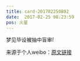```yaml
---
title: card-201702250802
date:  2017-02-25 08:23:59
pos: 火星
---
```

梦见毕设被抽中盲审<span class="url-icon"><img alt=[泪] src="https://h5.sinaimg.cn/m/emoticon/icon/default/d_lei-4cdf6ee412.png" style="width:1em; height:1em;" /></span> 

来源于个人weibo：[原文链接](https://m.weibo.cn/status/Ex7ZAeM5a?mblogid=Ex7ZAeM5a)